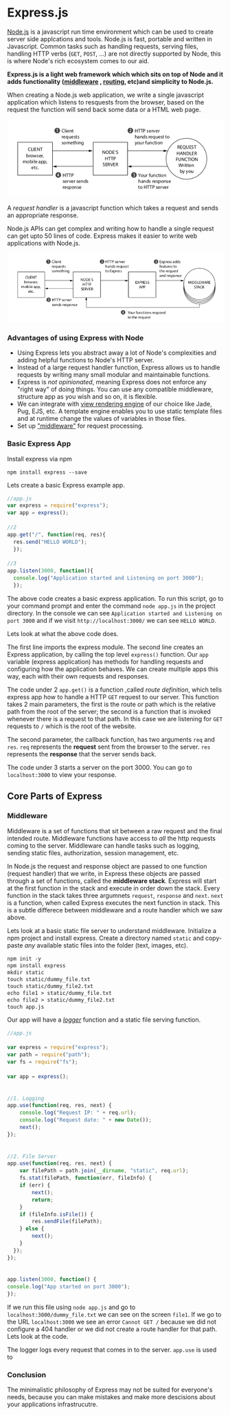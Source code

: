 # Express.js

[Node.js]() is a javascript run time environment which can be used to create server side applcations and tools. Node.js is fast, portable and written in Javascript. Common tasks such as handling requests, serving files, handling HTTP verbs (`GET`, `POST`, ...) are not directly supported by Node, this is where Node's rich ecosystem comes to our aid. 

**Express.js is a light web framework which which sits on top of Node and it adds functionality ([middleware]() , [routing](), etc)and simplicity to Node.js.**

When creating a Node.js web application, we write a single javascript application which listens to resquests from the browser, based on the request the function will send back some data or a HTML web page. 

![flow of a request](node.png)

A *request handler* is a javascript function which takes a request and sends an appropriate response. 

Node.js APIs can get complex and writing how to handle a single request can get upto 50 lines of code. Express makes it easier to write web applications with Node.js.

![flow with express](express.png)

### Advantages of using Express with Node

- Using Express lets you abstract away a lot of Node's complexities and adding helpful functions to Node's HTTP server. 
- Instead of a large request handler function, Express allows us to handle requests by writing many small modular and maintainable functions. 
- Express is *not opinionated*, meaning Express does not enforce any "right way" of doing things. You can use any compatible middleware, structure app as you wish and so on, it is flexible. 
- We can integrate with [view rendering engine](https://www.digitalocean.com/community/tutorials/nodejs-express-template-engines) of our choice like Jade, Pug, EJS, etc. A template engine enables you to use static template files and at runtime change the values of variables in those files. 
- Set up ["middleware"](https://expressjs.com/en/guide/using-middleware.html) for request processing. 

### Basic Express App

Install express via npm

    npm install express --save

Lets create a basic Express example app. 

```javascript
//app.js
var express = require("express");
var app = express();

//2
app.get("/", function(req, res){
  res.send("HELLO WORLD");
  });

//3
app.listen(3000, function(){
  console.log("Application started and Listening on port 3000");
  });
```

The above code creates a basic express application. To run this script, go to your command prompt and enter the command `node app.js` in the project directory. In the console we can see `Application started and Listening on port 3000` and if we visit `http://localhost:3000/` we can see `HELLO WORLD`. 

Lets look at what the above code does. 

The first line imports the express module. The second line creates an Express application, by calling the top level `express()` function. Our `app` variable (express application) has methods for handling requests and configuring how the application behaves. We can create multiple apps this way, each with their own requests and responses.

The code under 2 `app.get()` is a function ,called *route definition*, which tells express app how to handle a HTTP `GET` request to our server. This function takes 2 main parameters, the first is the route or path which is the relative path from the root of the server; the second is a function that is invoked whenever there is a request to that path. In this case we are listening for `GET` requests to `/` which is the root of the website. 

The second parameter, the callback function, has two arguments `req` and `res`. `req` represents the **request** sent from the browser to the server. `res` represents the **response** that the server sends back. 

The code under 3 starts a server on the port 3000. You can go to `localhost:3000` to view your response. 

## Core Parts of Express

### Middleware

Middleware is a set of functions that sit between a raw request and the final intended route. Middleware functions have access to *all* the http requests coming to the server. Middleware can handle tasks such as logging, sending static files, authorization, session management, etc.  

In Node.js the request and response object are passed to one function (request handler) that we write, in Express these objects are passed through a set of functions, called the **middleware stack**. Express will start at the first function in the stack and execute in order down the stack. Every function in the stack takes three argumnets `request`, `response` and `next`. `next` is a function, when called Express executes the next function in stack. This is a subtle differece between middleware and a route handler which we saw above. 

Lets look at a basic static file server to understand middleware. Initialize a npm project and install express. Create a directory named `static` and copy-paste *any* available static files into the folder (text, images, etc). 

```
npm init -y
npm install express
mkdir static
touch static/dummy_file.txt
touch static/dummy_file2.txt
echo file1 > static/dummy_file.txt
echo file2 > static/dummy_file2.txt
touch app.js
```

Our app will have a [*logger*](https://en.wikipedia.org/wiki/Log_file) function and a static file serving function. 


```javascript
//app.js

var express = require("express");
var path = require("path");
var fs = require("fs");

var app = express();


//1. Logging
app.use(function(req, res, next) {
    console.log("Request IP: " + req.url);
    console.log("Request date: " + new Date());
    next();
});


//2. File Server
app.use(function(req, res, next) {
    var filePath = path.join(__dirname, "static", req.url);
    fs.stat(filePath, function(err, fileInfo) {
    if (err) {
        next();
        return;
    }
    if (fileInfo.isFile()) {
        res.sendFile(filePath);
    } else {
        next();
    }
  });
});


app.listen(3000, function() {
console.log("App started on port 3000");
});

```

If we run this file using `node app.js` and go to `localhost:3000/dummy_file.txt` we can see on the screen `file1`. If we go to the URL `localhost:3000` we see an error `Cannot GET /` because we did not configure a 404 handler or we did not create a route handler for that path. Lets look at the code.

The logger logs every request that comes in to the server. `app.use` is used to 




### Conclusion 
The minimalistic philosophy of Express may not be suited for everyone's needs, because you can make mistakes and make more descisions about your applications infrastrucutre. 
